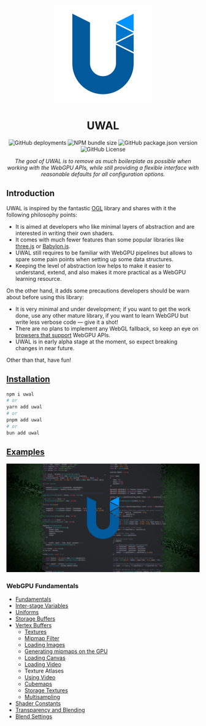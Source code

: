 <p align="center">
  <a title="UWAL" href="https://ustymukhman.github.io/uwal/" target="_blank" rel="noopener noreferrer">
    <img alt="UWAL" src="assets/favicon.svg" width="256" height="256" />
  </a>
</p>

<h1 align="center">UWAL</h1>

<p align="center">
  <img alt="GitHub deployments" src="https://img.shields.io/github/deployments/UstymUkhman/uwal/github-pages?style=flat-square" />
  <img alt="NPM bundle size" src="https://img.shields.io/bundlephobia/min/uwal?style=flat-square" />
  <img alt="GitHub package.json version" src="https://img.shields.io/github/package-json/v/UstymUkhman/uwal?color=orange&style=flat-square" />
  <img alt="GitHub License" src="https://img.shields.io/github/license/UstymUkhman/uwal?color=lightgrey&style=flat-square" />
</p>

<p align="center">
  <i>The goal of UWAL is to remove as much boilerplate as possible when working with the WebGPU APIs, while still providing a flexible interface with reasonable defaults for all configuration options.</i>
</p>

## Introduction

UWAL is inspired by the fantastic [OGL](https://github.com/oframe/ogl) library and shares with it the following philosophy points:

- It is aimed at developers who like minimal layers of abstraction and are interested in writing their own shaders.
- It comes with much fewer features than some popular libraries like [three.js](https://threejs.org/) or [Babylon.js](https://www.babylonjs.com/).
- UWAL still requires to be familiar with WebGPU pipelines but allows to spare some pain points when setting up some data structures.
- Keeping the level of abstraction low helps to make it easier to understand, extend, and also makes it more practical as a WebGPU learning resource.

On the other hand, it adds some precautions developers should be warn about before using this library:

- It is very minimal and under development; if you want to get the work done, use any other mature library, if you want to learn WebGPU but write less verbose code — give it a shot!
- There are no plans to implement any WebGL fallback, so keep an eye on [browsers that support](https://caniuse.com/webgpu) WebGPU APIs.
- UWAL is in early alpha stage at the moment, so expect breaking changes in near future.

Other than that, have fun!

## [Installation](https://www.npmjs.com/package/uwal)

```bash
npm i uwal
# or
yarn add uwal
# or
pnpm add uwal
# or
bun add uwal
```

## [Examples](https://ustymukhman.github.io/uwal/dist/examples/examples.html)

<a title="Basic Program" href="https://www.youtube.com/watch?v=TOCvJR07H6k" target="_blank" rel="noopener noreferrer">
  <img alt="Basic Program" src="assets/images/thumbnail.jpg" />
</a>

### WebGPU Fundamentals

- [Fundamentals](https://ustymukhman.github.io/uwal/dist/lessons/lessons.html#fundamentals)
- [Inter-stage Variables](https://ustymukhman.github.io/uwal/dist/lessons/lessons.html#inter-stage-variables)
- [Uniforms](https://ustymukhman.github.io/uwal/dist/lessons/lessons.html#uniforms)
- [Storage Buffers](https://ustymukhman.github.io/uwal/dist/lessons/lessons.html#storage-buffers)
- [Vertex Buffers](https://ustymukhman.github.io/uwal/dist/lessons/lessons.html#vertex-buffers)
  - [Textures](https://ustymukhman.github.io/uwal/dist/lessons/lessons.html#textures)
  - [Mipmap Filter](https://ustymukhman.github.io/uwal/dist/lessons/lessons.html#mipmap-filter)
  - [Loading Images](https://ustymukhman.github.io/uwal/dist/lessons/lessons.html#loading-images)
  - [Generating mipmaps on the GPU](https://ustymukhman.github.io/uwal/dist/lessons/lessons.html#gpu-mipmaps)
  - [Loading Canvas](https://ustymukhman.github.io/uwal/dist/lessons/lessons.html#loading-canvas)
  - [Loading Video](https://ustymukhman.github.io/uwal/dist/lessons/lessons.html#loading-video)
  - Texture Atlases
  - [Using Video](https://ustymukhman.github.io/uwal/dist/lessons/lessons.html#using-video)
  - [Cubemaps](https://ustymukhman.github.io/uwal/dist/lessons/lessons.html#cubemaps)
  - [Storage Textures](https://ustymukhman.github.io/uwal/dist/lessons/lessons.html#storage-textures)
  - [Multisampling](https://ustymukhman.github.io/uwal/dist/lessons/lessons.html#multisampling)
- [Shader Constants](https://ustymukhman.github.io/uwal/dist/lessons/lessons.html#shader-constants)
- [Transparency and Blending](https://ustymukhman.github.io/uwal/dist/lessons/lessons.html#transparency)
- [Blend Settings](https://ustymukhman.github.io/uwal/dist/lessons/lessons.html#blend-settings)

